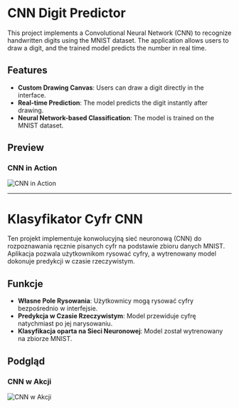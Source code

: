 # CNN Digit Predictor

This project implements a Convolutional Neural Network (CNN) to recognize handwritten digits using the MNIST dataset. The application allows users to draw a digit, and the trained model predicts the number in real time.

## Features
- **Custom Drawing Canvas**: Users can draw a digit directly in the interface.
- **Real-time Prediction**: The model predicts the digit instantly after drawing.
- **Neural Network-based Classification**: The model is trained on the MNIST dataset.

## Preview
### CNN in Action
![CNN in Action](img/CNN.gif)

---

# Klasyfikator Cyfr CNN

Ten projekt implementuje konwolucyjną sieć neuronową (CNN) do rozpoznawania ręcznie pisanych cyfr na podstawie zbioru danych MNIST. Aplikacja pozwala użytkownikom rysować cyfry, a wytrenowany model dokonuje predykcji w czasie rzeczywistym.

## Funkcje
- **Własne Pole Rysowania**: Użytkownicy mogą rysować cyfry bezpośrednio w interfejsie.
- **Predykcja w Czasie Rzeczywistym**: Model przewiduje cyfrę natychmiast po jej narysowaniu.
- **Klasyfikacja oparta na Sieci Neuronowej**: Model został wytrenowany na zbiorze MNIST.

## Podgląd
### CNN w Akcji
![CNN w Akcji](img/CNN.gif)
